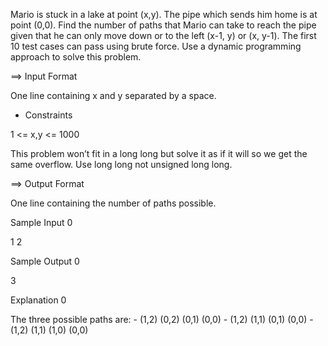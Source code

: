 Mario is stuck in a lake at point (x,y). The pipe which sends him home is at point (0,0). Find the number of paths that Mario can take to reach the pipe given that he can only move down or to the left (x-1, y) or (x, y-1). The first 10 test cases can pass using brute force. Use a dynamic programming approach to solve this problem.



==> Input Format


One line containing x and y separated by a space.

* Constraints


1 <= x,y <= 1000

This problem won’t fit in a long long but solve it as if it will so we get the same overflow. Use long long not unsigned long long.

==> Output Format


One line containing the number of paths possible.

Sample Input 0



1 2

Sample Output 0



3

Explanation 0


The three possible paths are: - (1,2) (0,2) (0,1) (0,0) - (1,2) (1,1) (0,1) (0,0) - (1,2) (1,1) (1,0) (0,0)
